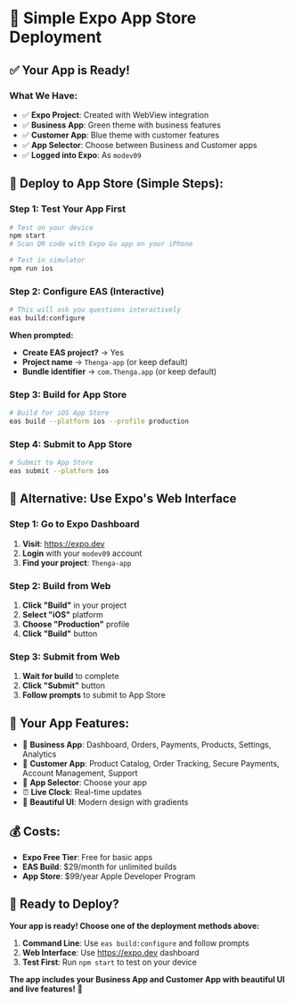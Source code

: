 # 🚀 Simple Expo App Store Deployment

## ✅ **Your App is Ready!**

### **What We Have:**
- ✅ **Expo Project**: Created with WebView integration
- ✅ **Business App**: Green theme with business features
- ✅ **Customer App**: Blue theme with customer features
- ✅ **App Selector**: Choose between Business and Customer apps
- ✅ **Logged into Expo**: As `modev09`

## 🚀 **Deploy to App Store (Simple Steps):**

### **Step 1: Test Your App First**
```bash
# Test on your device
npm start
# Scan QR code with Expo Go app on your iPhone

# Test in simulator
npm run ios
```

### **Step 2: Configure EAS (Interactive)**
```bash
# This will ask you questions interactively
eas build:configure
```

**When prompted:**
- **Create EAS project?** → Yes
- **Project name** → `Thenga-app` (or keep default)
- **Bundle identifier** → `com.Thenga.app` (or keep default)

### **Step 3: Build for App Store**
```bash
# Build for iOS App Store
eas build --platform ios --profile production
```

### **Step 4: Submit to App Store**
```bash
# Submit to App Store
eas submit --platform ios
```

## 📱 **Alternative: Use Expo's Web Interface**

### **Step 1: Go to Expo Dashboard**
1. **Visit**: https://expo.dev
2. **Login** with your `modev09` account
3. **Find your project**: `Thenga-app`

### **Step 2: Build from Web**
1. **Click "Build"** in your project
2. **Select "iOS"** platform
3. **Choose "Production"** profile
4. **Click "Build"** button

### **Step 3: Submit from Web**
1. **Wait for build** to complete
2. **Click "Submit"** button
3. **Follow prompts** to submit to App Store

## 🎯 **Your App Features:**
- 🏢 **Business App**: Dashboard, Orders, Payments, Products, Settings, Analytics
- 🛒 **Customer App**: Product Catalog, Order Tracking, Secure Payments, Account Management, Support
- 📱 **App Selector**: Choose your app
- ⏰ **Live Clock**: Real-time updates
- 🎨 **Beautiful UI**: Modern design with gradients

## 💰 **Costs:**
- **Expo Free Tier**: Free for basic apps
- **EAS Build**: $29/month for unlimited builds
- **App Store**: $99/year Apple Developer Program

## 🚀 **Ready to Deploy?**

**Your app is ready! Choose one of the deployment methods above:**

1. **Command Line**: Use `eas build:configure` and follow prompts
2. **Web Interface**: Use https://expo.dev dashboard
3. **Test First**: Run `npm start` to test on your device

**The app includes your Business App and Customer App with beautiful UI and live features!** 🎉
